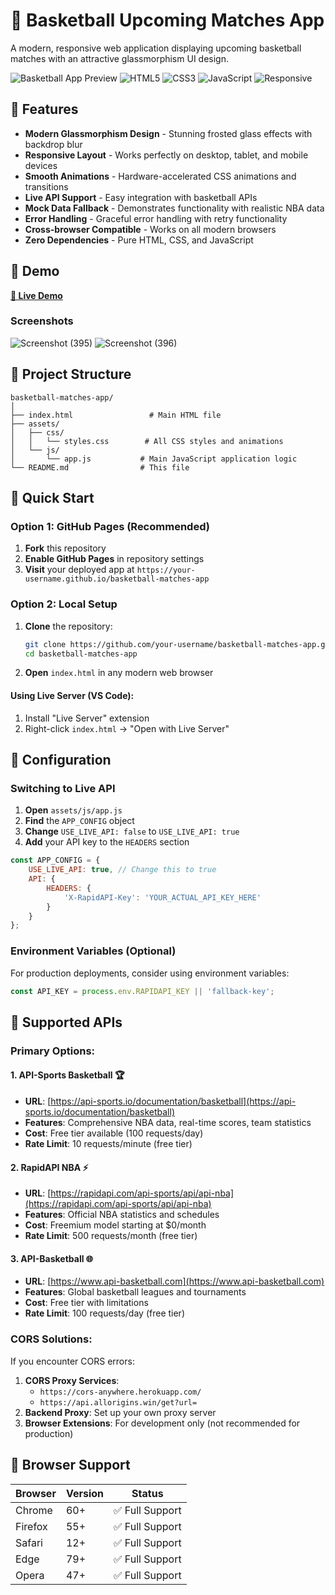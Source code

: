 # 🏀 Basketball Upcoming Matches App

A modern, responsive web application displaying upcoming basketball matches with an attractive glassmorphism UI design.

![Basketball App Preview](https://lambent-lokum-a8a3fb.netlify.app/) ![HTML5](https://img.shields.io/badge/HTML5-E34F26?logo=html5&logoColor=white) ![CSS3](https://img.shields.io/badge/CSS3-1572B6?logo=css3&logoColor=white) ![JavaScript](https://img.shields.io/badge/JavaScript-F7DF1E?logo=javascript&logoColor=black) ![Responsive](https://img.shields.io/badge/Responsive-Mobile%20Friendly-blue)

## 🌟 Features

- **Modern Glassmorphism Design** - Stunning frosted glass effects with backdrop blur
- **Responsive Layout** - Works perfectly on desktop, tablet, and mobile devices
- **Smooth Animations** - Hardware-accelerated CSS animations and transitions
- **Live API Support** - Easy integration with basketball APIs
- **Mock Data Fallback** - Demonstrates functionality with realistic NBA data
- **Error Handling** - Graceful error handling with retry functionality
- **Cross-browser Compatible** - Works on all modern browsers
- **Zero Dependencies** - Pure HTML, CSS, and JavaScript

## 🎥 Demo

**[🔗 Live Demo](https://lambent-lokum-a8a3fb.netlify.app/)**

### Screenshots

![Screenshot (395)](https://github.com/user-attachments/assets/c83413f3-a72b-4add-880b-dd2624e353d3)
![Screenshot (396)](https://github.com/user-attachments/assets/58598263-97e2-4654-a37c-fc40717acc97)


## 📁 Project Structure

```
basketball-matches-app/
│
├── index.html                 # Main HTML file
├── assets/
│   ├── css/
│   │   └── styles.css        # All CSS styles and animations
│   └── js/
│       └── app.js           # Main JavaScript application logic
└── README.md                # This file
```

## 🚀 Quick Start

### Option 1: GitHub Pages (Recommended)
1. **Fork** this repository
2. **Enable GitHub Pages** in repository settings
3. **Visit** your deployed app at `https://your-username.github.io/basketball-matches-app`

### Option 2: Local Setup
1. **Clone** the repository:
   ```bash
   git clone https://github.com/your-username/basketball-matches-app.git
   cd basketball-matches-app
   ```

2. **Open** `index.html` in any modern web browser


#### Using Live Server (VS Code):
1. Install "Live Server" extension
2. Right-click `index.html` → "Open with Live Server"

## 🔧 Configuration

### Switching to Live API

1. **Open** `assets/js/app.js`
2. **Find** the `APP_CONFIG` object
3. **Change** `USE_LIVE_API: false` to `USE_LIVE_API: true`
4. **Add** your API key to the `HEADERS` section

```javascript
const APP_CONFIG = {
    USE_LIVE_API: true, // Change this to true
    API: {
        HEADERS: {
            'X-RapidAPI-Key': 'YOUR_ACTUAL_API_KEY_HERE'
        }
    }
};
```

### Environment Variables (Optional)
For production deployments, consider using environment variables:
```javascript
const API_KEY = process.env.RAPIDAPI_KEY || 'fallback-key';
```

## 🔌 Supported APIs

### Primary Options:

#### 1. **API-Sports Basketball** 🏆
- **URL**: [https://api-sports.io/documentation/basketball](https://api-sports.io/documentation/basketball)
- **Features**: Comprehensive NBA data, real-time scores, team statistics
- **Cost**: Free tier available (100 requests/day)
- **Rate Limit**: 10 requests/minute (free tier)

#### 2. **RapidAPI NBA** ⚡
- **URL**: [https://rapidapi.com/api-sports/api/api-nba](https://rapidapi.com/api-sports/api/api-nba)
- **Features**: Official NBA statistics and schedules
- **Cost**: Freemium model starting at $0/month
- **Rate Limit**: 500 requests/month (free tier)

#### 3. **API-Basketball** 🌐
- **URL**: [https://www.api-basketball.com](https://www.api-basketball.com)
- **Features**: Global basketball leagues and tournaments
- **Cost**: Free tier with limitations
- **Rate Limit**: 100 requests/day (free tier)

### CORS Solutions:
If you encounter CORS errors:
1. **CORS Proxy Services**: 
   - `https://cors-anywhere.herokuapp.com/`
   - `https://api.allorigins.win/get?url=`
2. **Backend Proxy**: Set up your own proxy server
3. **Browser Extensions**: For development only (not recommended for production)


## 📱 Browser Support

| Browser | Version | Status |
|---------|---------|--------|
| Chrome  | 60+     | ✅ Full Support |
| Firefox | 55+     | ✅ Full Support |
| Safari  | 12+     | ✅ Full Support |
| Edge    | 79+     | ✅ Full Support |
| Opera   | 47+     | ✅ Full Support |

